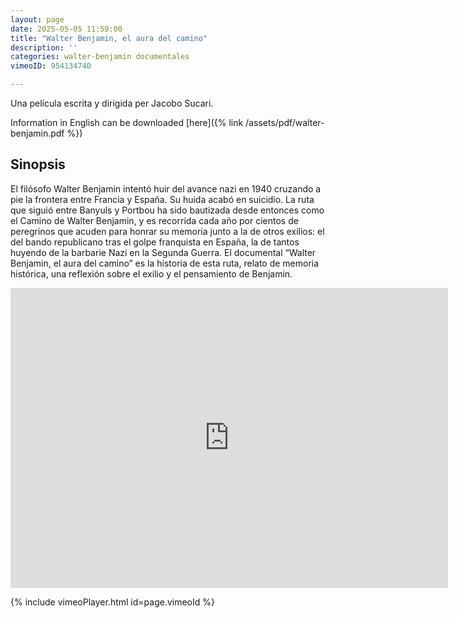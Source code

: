 ```yaml
---
layout: page
date: 2025-05-05 11:59:00
title: "Walter Benjamin, el aura del camino"
description: ''
categories: walter-benjamin documentales 
vimeoID: 954134740

---
```


Una película escrita y dirigida per Jacobo Sucari.

Information in English can be downloaded [here]({% link /assets/pdf/walter-benjamin.pdf %})



## Sinopsis
El filósofo Walter Benjamin intentó huir del avance nazi en 1940 cruzando a pie la frontera entre Francia y España. Su huida acabó en suicidio. La ruta que siguió entre Banyuls y Portbou ha sido bautizada desde entonces como el Camino de Walter Benjamin, y es recorrida cada año por cientos de peregrinos que acuden para honrar su memoria junto a la de otros exilios: el del bando republicano tras el golpe franquista en España, la de tantos huyendo de la barbarie Nazi en la Segunda Guerra. El documental “Walter Benjamin, el aura del camino” es la historia de esta ruta, relato de memoria histórica, una reflexión sobre el exilio y el pensamiento de Benjamin.



<iframe src="https://player.vimeo.com/video/954134740" width="700" height="480" frameborder="0" webkitallowfullscreen="" mozallowfullscreen="" allowfullscreen="">
    </iframe>

{% include vimeoPlayer.html id=page.vimeoId %}